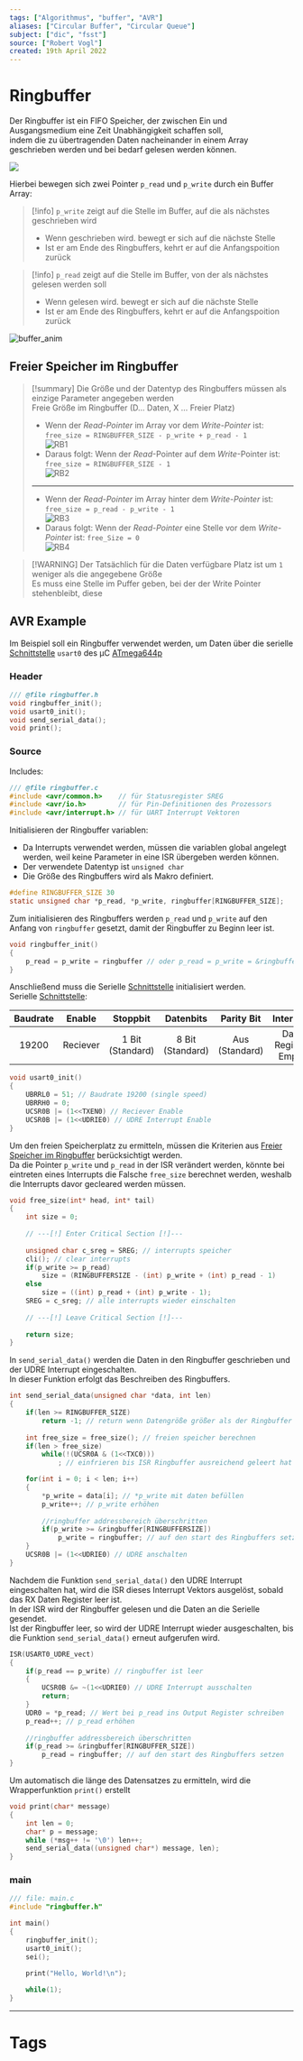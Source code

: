 ```yaml
---
tags: ["Algorithmus", "buffer", "AVR"]
aliases: ["Circular Buffer", "Circular Queue"]
subject: ["dic", "fsst"]
source: ["Robert Vogl"]
created: 19th April 2022
---
```


# Ringbuffer

Der Ringbuffer ist ein FIFO Speicher, der zwischen Ein und Ausgangsmedium eine Zeit Unabhängigkeit schaffen soll,  
indem die zu übertragenden Daten nacheinander in einem Array geschrieben werden und bei bedarf gelesen werden können.

![](assets/Circular_Buffer_Animation.gif)

Hierbei bewegen sich zwei Pointer `p_read` und `p_write` durch ein Buffer Array:

> [!info] `p_write` zeigt auf die Stelle im Buffer, auf die als nächstes geschrieben wird
> - Wenn geschrieben wird. bewegt er sich auf die nächste Stelle
> - Ist er am Ende des Ringbuffers, kehrt er auf die Anfangspoition zurück

> [!info] `p_read` zeigt auf die Stelle im Buffer, von der als nächstes gelesen werden soll
> - Wenn gelesen wird. bewegt er sich auf die nächste Stelle
> - Ist er am Ende des Ringbuffers, kehrt er auf die Anfangspoition zurück


![buffer_anim](assets/buffer_anim.gif)

## Freier Speicher im Ringbuffer

> [!summary] Die Größe und der Datentyp des Ringbuffers müssen als einzige Parameter angegeben werden  
> Freie Größe im Ringbuffer (D… Daten, X … Freier Platz)
> - Wenn der *Read-Pointer* im Array vor dem *Write-Pointer* ist: `free_size = RINGBUFFER_SIZE - p_write + p_read - 1`  
> ![RB1](assets/RB1.png)
> - Daraus folgt: Wenn der *Read*-Pointer auf dem *Write*-Pointer ist: `free_size = RINGBUFFER_SIZE - 1`  
> ![RB2](assets/RB2.png)
> ---
> - Wenn der *Read-Pointer* im Array hinter dem *Write-Pointer* ist: `free_size = p_read - p_write - 1`  
> ![RB3](assets/RB3.png)
> - Daraus folgt: Wenn der *Read-Pointer* eine Stelle vor dem *Write-Pointer* ist: `free_Size = 0`  
> ![RB4](assets/RB4.png)

> [!WARNING] Der Tatsächlich für die Daten verfügbare Platz ist um `1` weniger als die angegebene Größe  
> Es muss eine Stelle im Puffer geben, bei der der Write Pointer stehenbleibt, diese 

## AVR Example

Im Beispiel soll ein Ringbuffer verwendet werden, um Daten über die serielle [Schnittstelle]({MOC}%20Schnittstellen.md) `usart0` des µC [ATmega644p](AVR%20ATmega644p.md)

### Header

```c
/// @file ringbuffer.h
void ringbuffer_init();
void usart0_init();
void send_serial_data();
void print();
```

### Source

Includes:
```c
/// @file ringbuffer.c
#include <avr/common.h>    // für Statusregister SREG
#include <avr/io.h>        // für Pin-Definitionen des Prozessors
#include <avr/interrupt.h> // für UART Interrupt Vektoren
```
Initialisieren der Ringbuffer variablen:
- Da Interrupts verwendet werden, müssen die variablen global angelegt werden, weil keine Parameter in eine ISR übergeben werden können.
- Der verwendete Datentyp ist `unsigned char`
- Die Größe des Ringbuffers wird als Makro definiert.
```c
#define RINGBUFFER_SIZE 30
static unsigned char *p_read, *p_write, ringbuffer[RINGBUFFER_SIZE];
```
Zum initialisieren des Ringbuffers werden `p_read` und `p_write` auf den Anfang von `ringbuffer` gesetzt, damit der Ringbuffer zu Beginn leer ist.
```c
void ringbuffer_init()
{
	p_read = p_write = ringbuffer // oder p_read = p_write = &ringbuffer[0]
}
```
Anschließend muss die Serielle [Schnittstelle]({MOC}%20Schnittstellen.md) initialisiert werden.  
Serielle [Schnittstelle]({MOC}%20Schnittstellen.md):

| Baudrate |  Enable  |       Stoppbit        |       Datenbits       |     Parity Bit      |      Interrupt      |           Mode            |
|:--------:|:--------:|:---------------------:|:---------------------:|:-------------------:|:-------------------:|:-------------------------:|
|  19200   | Reciever | 1 Bit <br> (Standard) | 8 Bit <br> (Standard) | Aus <br> (Standard) | Data Register Empty | Asynchron <br> (Standard) |

```c
void usart0_init()
{
	UBRRL0 = 51; // Baudrate 19200 (single speed)
	UBRRH0 = 0;
	UCSR0B |= (1<<TXEN0) // Reciever Enable
	UCSR0B |= (1<<UDRIE0) // UDRE Interrupt Enable
}
```

Um den freien Speicherplatz zu ermitteln, müssen die Kriterien aus [Freier Speicher im Ringbuffer](#Freier%20Speicher%20im%20Ringbuffer) berücksichtigt werden.  
Da die Pointer `p_write` und `p_read` in der ISR verändert werden, könnte bei eintreten eines Interrupts die Falsche `free_size` berechnet werden, weshalb die Interrupts davor gecleared werden müssen.
```c
void free_size(int* head, int* tail)
{
	int size = 0;
	
	// ---[!] Enter Critical Section [!]---
	
	unsigned char c_sreg = SREG; // interrupts speicher
	cli(); // clear interrupts
	if(p_write >= p_read)
		size = (RINGBUFFERSIZE - (int) p_write + (int) p_read - 1)
	else
		size = ((int) p_read + (int) p_write - 1);
	SREG = c_sreg; // alle interrupts wieder einschalten
	
	// ---[!] Leave Critical Section [!]---
	
	return size;
}
```

In `send_serial_data()` werden die Daten in den Ringbuffer geschrieben und der UDRE Interrupt eingeschalten.  
In dieser Funktion erfolgt das Beschreiben des Ringbuffers.
```c
int send_serial_data(unsigned char *data, int len)
{
	if(len >= RINGBUFFER_SIZE)
		return -1; // return wenn Datengröße größer als der Ringbuffer ist
		
	int free_size = free_size(); // freien speicher berechnen
	if(len > free_size)
		while(!(UCSR0A & (1<<TXC0)))
			; // einfrieren bis ISR Ringbuffer ausreichend geleert hat

	for(int i = 0; i < len; i++)
	{
		*p_write = data[i]; // *p_write mit daten befüllen
		p_write++; // p_write erhöhen
		
		//ringbuffer addressbereich überschritten
		if(p_write >= &ringbuffer[RINGBUFFERSIZE])
			p_write = ringbuffer; // auf den start des Ringbuffers setzen
	}
	UCSR0B |= (1<<UDRIE0) // UDRE anschalten
}
```

Nachdem die Funktion `send_serial_data()` den UDRE Interrupt eingeschalten hat, wird die ISR dieses Interrupt Vektors ausgelöst, sobald das RX Daten Register leer ist.  
In der ISR wird der Ringbuffer gelesen und die Daten an die Serielle gesendet.  
Ist der Ringbuffer leer, so wird der UDRE Interrupt wieder ausgeschalten, bis die Funktion `send_serial_data()` erneut aufgerufen wird.

```c
ISR(USART0_UDRE_vect)
{
	if(p_read == p_write) // ringbuffer ist leer
	{
		UCSR0B &= ~(1<<UDRIE0) // UDRE Interrupt ausschalten
		return;
	}
	UDR0 = *p_read; // Wert bei p_read ins Output Register schreiben
	p_read++; // p_read erhöhen
	
	//ringbuffer addressbereich überschritten
	if(p_read >= &ringbuffer[RINGBUFFER_SIZE]) 
		p_read = ringbuffer; // auf den start des Ringbuffers setzen
}
```

Um automatisch die länge des Datensatzes zu ermitteln, wird die Wrapperfunktion `print()` erstellt
```c
void print(char* message)
{
	int len = 0;
	char* p = message;
	while (*msg++ != '\0') len++;
	send_serial_data((unsigned char*) message, len);
}
```

### main

```c
/// file: main.c
#include "ringbuffer.h"

int main()
{
	ringbuffer_init();
	usart0_init();
	sei();

	print("Hello, World!\n");
	
	while(1);
}

```

---

# Tags